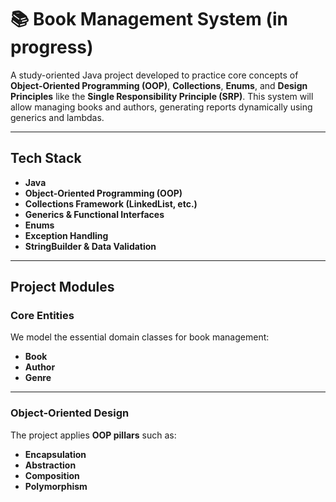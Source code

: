 # 📚 Book Management System (in progress)

  A study-oriented Java project developed to practice core concepts of **Object-Oriented Programming (OOP)**,
  **Collections**, **Enums**, and **Design Principles** like the **Single Responsibility Principle (SRP)**.
  This system will allow managing books and authors, generating reports dynamically using generics and lambdas.

---

## Tech Stack

- **Java**
- **Object-Oriented Programming (OOP)**
- **Collections Framework (LinkedList, etc.)**
- **Generics & Functional Interfaces**
- **Enums**
- **Exception Handling**
- **StringBuilder & Data Validation**

---

## Project Modules

### Core Entities
We model the essential domain classes for book management:
- **Book**
- **Author**
- **Genre**

---

### Object-Oriented Design
The project applies **OOP pillars** such as:
- **Encapsulation**
- **Abstraction**
- **Composition**
- **Polymorphism**
